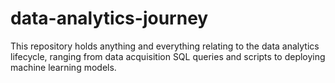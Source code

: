 # data-analytics-journey
This repository holds anything and everything relating to the data analytics lifecycle, ranging from data acquisition SQL queries and scripts to deploying machine learning models. 
